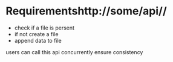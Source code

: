 # Requirementshttp://some/api/<filename>/<multibytedata>
* check if a file is persent
* if not create a file
* append data to file

users can call this api concurrently
ensure consistency

